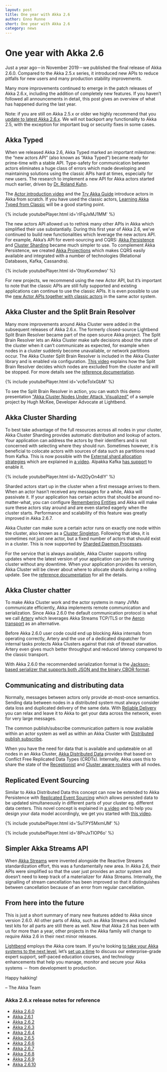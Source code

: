 ```yaml
---
layout: post
title: One year with Akka 2.6
author: Enno Runne
short: One year with Akka 2.6 
category: news
---
```


# One year with Akka 2.6

Just a year ago－in November 2019－we published the final release of Akka 2.6.0. Compared to the Akka 2.5.x series, it introduced new APIs to reduce pitfalls for new users and many production stability improvements.

Many more improvements continued to emerge in the patch releases of Akka 2.6.x, including the addition of completely new features. If you haven’t followed all announcements in detail, this post gives an overview of what has happened during the last year.

Note: if you are still on Akka 2.5.x or older we highly recommend that you [update to latest Akka 2.6.x](https://doc.akka.io/docs/akka/current/project/migration-guide-2.5.x-2.6.x.html). We will not backport any functionality to Akka 2.5, with the exception for important bug or security fixes in some cases.

## Akka Typed

When we released Akka 2.6, Akka Typed marked an important milestone: the “new actors API” (also known as “Akka Typed”) became ready for prime-time with a stable API. Type-safety for communication between actors eliminates a huge class of errors which made developing and maintaining solutions using the classic APIs hard at times, especially for new users. The research to implement a new API for Akka actors started much earlier, driven by [Dr. Roland Kuhn](http://twitter.com/rolandkuhn).

The [Actor introduction video](https://akka.io/blog/news/2019/12/03/akka-typed-actor-intro-video) and the [Try Akka Guide](https://akka.io/try-akka/) introduce actors in Akka from scratch. If you have used the classic actors, [Learning Akka Typed from Classic](https://doc.akka.io/docs/akka/2.6/typed/from-classic.html) will be a good starting point.

{% include youtubePlayer.html id='rIFqJxMJ1MM' %}

The new actors API allowed us to rethink many other APIs in Akka which simplified their use substantially. During this first year of Akka 2.6, we’ve continued to build new functionalities which leverage the new actors API.
For example, Akka’s API for event-sourcing and CQRS: [Akka Persistence](https://doc.akka.io/docs/akka/2.6/typed/index-persistence.html) and [Cluster Sharding](https://doc.akka.io/docs/akka/current/typed/cluster-sharding.html) became much simpler to use. To complement Akka Persistence, we created [Akka Projections](https://doc.akka.io/docs/akka-projection/current/) which makes CQRS easily available and integrated with a number of technologies (Relational Databases, Kafka, Cassandra).

{% include youtubePlayer.html id='0toyKxomdwo' %}

For new projects, we recommend using the new Actor API, but it’s important to note that the classic APIs are still fully supported and existing applications can continue to use the classic APIs. It is even possible to use the [new Actor APIs together with classic actors]((https://doc.akka.io/docs/akka/current/typed/coexisting.html)) in the same actor system.

## Akka Cluster and the Split Brain Resolver

Many more improvements around Akka Cluster were added in the subsequent releases of Akka 2.6.x. The formerly closed-source Lightbend Split Brain Resolver became part of the open source Akka project. The Split Brain Resolver lets an Akka Cluster make safe decisions about the state of the cluster when it can’t communicate as expected, for example when nodes in a cluster suddenly become unavailable, or network partitions occur. The Akka Cluster Split Brain Resolver is included in the Akka Cluster library and is enabled via configuration. [This video](https://akka.io/blog/news/2020/06/08/akka-split-brain-resolver-video) explains how the Split Brain Resolver decides which nodes are excluded from the cluster and will be stopped.
For more details see the [reference documentation](https://doc.akka.io/docs/akka/2.6/split-brain-resolver.html). 

{% include youtubePlayer.html id='vc6eTolxGbM' %}

To see the Split Brain Resolver in action, you can watch this demo presentation ["Akka Cluster Nodes Under Attack, Visualized"](https://www.lightbend.com/blog/interactive-demo-akka-cluster-nodes-under-attack-visualized) of a sample project by Hugh McKee, Developer Advocate at Lightbend. 

## Akka Cluster Sharding

To best take advantage of the full resources across all nodes in your cluster, Akka Cluster Sharding provides automatic distribution and lookup of actors. Your application can address the actors by their identifiers and is not concerned with selecting where they should run. 
Sometimes however, it is beneficial to colocate actors with sources of data such as partitions read from Kafka. This is now possible with the [External shard allocation strategies](https://doc.akka.io/docs/akka/2.6/typed/cluster-sharding.html#external-shard-allocation) which are explained in [a video](https://akka.io/blog/news/2020/03/18/akka-sharding-kafka-video). Alpakka Kafka [has support](https://doc.akka.io/docs/alpakka-kafka/current/cluster-sharding.html) to enable it.

{% include youtubePlayer.html id='Ad2DyOn4dlY' %}

Sharded actors start up in the cluster when a first message arrives to them. When an actor hasn’t received any messages for a while, Akka will passivate it. If your application has certain actors that should be around no-matter-what, you can configure [Remembering Entities](https://doc.akka.io/docs/akka/2.6/typed/cluster-sharding.html#remembering-entities) and Akka will make sure these actors stay around and are even started eagerly when the cluster starts. Performance and scalability of this feature was greatly improved in Akka 2.6.7.

Akka Cluster can make sure a certain actor runs on exactly one node within the cluster, also known as a [Cluster Singleton](https://doc.akka.io/docs/akka/2.6/typed/cluster-singleton.html). Following that idea, it is sometimes not just one actor, but a fixed number of actors that should exist in a cluster. This is now supported by [Sharded Daemon Processes](https://doc.akka.io/docs/akka/2.6/typed/cluster-sharded-daemon-process.html).

For the service that is always available, Akka Cluster supports rolling updates where the latest version of your application can join the running cluster without any downtime. When your application provides its version, Akka Cluster will be clever about where to allocate shards during a rolling update. See the [reference documentation](https://doc.akka.io/docs/akka/current/additional/rolling-updates.html) for all the details.

## Akka Cluster chatter

To make Akka Cluster work and the actor systems in many JVMs communicate efficiently, Akka implements remote communication and serialization. Since Akka 2.6.0 the default communication protocol is what we call [Artery](https://doc.akka.io/docs/akka/2.6/remoting-artery.html) which leverages Akka Streams TCP/TLS or the [Aeron transport](https://github.com/real-logic/Aeron) as an alternative.

Before Akka 2.6.0 user code could end up blocking Akka internals from operating correctly,  Artery and the use of a dedicated dispatcher for internal tasks protects Akka Clusters against that risk of thread starvation. Artery even gives much better throughput and reduced latency compared to the classic transport.

With Akka 2.6.0 the recommended serialization format is the [Jackson-based serializer that supports both JSON and the binary CBOR format](https://doc.akka.io/docs/akka/2.6/serialization-jackson.html). 

## Communicating and distributing data

Normally, messages between actors only provide at-most-once semantics. Sending data between nodes in a distributed system must always consider data loss and duplicated delivery of the same data. With [Reliable Delivery](https://doc.akka.io/docs/akka/2.6/typed/reliable-delivery.html) you can relax and leave it to Akka to get your data across the network, even for very large messages.

The common publish/subscribe communication pattern is now available within an actor system as well as within an Akka Cluster with [Distributed publish subscribe](https://doc.akka.io/docs/akka/2.6/typed/distributed-pub-sub.html).

When you have the need for data that is available and updateable on all nodes in an Akka Cluster, [Akka Distributed Data](https://doc.akka.io/docs/akka/2.6/typed/distributed-data.html) provides that based on Conflict Free Replicated Data Types (CRDTs). Internally, Akka uses this to share the state of the [Receptionist](https://doc.akka.io/docs/akka/2.6/typed/actor-discovery.html) and [Cluster aware routers](https://doc.akka.io/docs/akka/2.6/typed/routers.html) with all nodes.

## Replicated Event Sourcing

Similar to Akka Distributed Data this concept can now be extended to Akka Persistence with [Replicated Event Sourcing](https://doc.akka.io/docs/akka/2.6/typed/replicated-eventsourcing.html) which allows persisted data to be updated simultaneously in different parts of your cluster eg. different data centers. This novel concept is explained in [a video](https://akka.io/blog/news/2020/09/09/replicated-event-sourcing-video) and to help you design your data model accordingly, we get you started with [this video](https://akka.io/blog/news/2020/10/22/replicated-event-sourcing-data-modelling).

{% include youtubePlayer.html id='SuTPY5MxmUM' %}

{% include youtubePlayer.html id='8PnJxTlOP6o' %}

## Simpler Akka Streams API

When [Akka Streams](https://doc.akka.io/docs/akka/current/stream/index.html) were invented alongside the Reactive Streams standardization effort, this was a fundamentally new area. In Akka 2.6, their APIs were simplified so that the user just provides an actor system and doesn’t need to keep track of a materializer for Akka Streams.
Internally, the signalling of stream cancellation has been improved so that it distinguishes between cancellation because of an error from regular cancellation.

## From here into the future

This is just a short summary of many new features added to Akka since version 2.6.0. All other parts of Akka, such as Akka Streams and included test kits for all parts are still there as well.
Now that Akka 2.6 has been with us for more than a year, other projects in the Akka family will change to require Akka 2.6 in their next minor releases.

[Lightbend](https://www.lightbend.com/) employs the Akka core team. If you’re looking [to take your Akka systems to the next level](https://www.lightbend.com/lightbend-subscription), let’s [set up a time](https://lightbend.com/contact) to discuss our enterprise-grade expert support, self-paced education courses, and technology enhancements that help you manage, monitor and secure your Akka systems － from development to production.

Happy hakking!

– The Akka Team

### Akka 2.6.x release notes for reference

* [Akka 2.6.0](https://akka.io/blog/news/2019/11/06/akka-2.6.0-released) 
* [Akka 2.6.1](https://akka.io/blog/news/2019/12/06/akka-2.6.1-released)
* [Akka 2.6.2](https://akka.io/blog/news/2020/01/27/akka-2.6.2-released)
* [Akka 2.6.3](https://akka.io/blog/news/2020/01/28/akka-2.6.3-released)
* [Akka 2.6.4](https://akka.io/blog/news/2020/03/13/akka-2.6.4-released)
* [Akka 2.6.5](https://akka.io/blog/news/2020/04/30/akka-2.6.5-released) 
* [Akka 2.6.6](https://akka.io/blog/news/2020/06/08/akka-2.6.6-released-split-brain-resolver)
* [Akka 2.6.7](https://akka.io/blog/news/2020/07/10/akka-2.6.7-released) 
* [Akka 2.6.8](https://akka.io/blog/news/2020/07/16/akka-2.6.8-released)
* [Akka 2.6.9](https://akka.io/blog/news/2020/09/09/akka-2.6.9-released)
* [Akka 2.6.10](https://akka.io/blog/news/2020/10/09/akka-2.6.10-released) 

